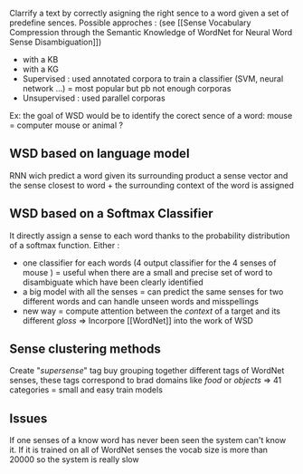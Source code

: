 Clarrify a text by correctly asigning the right sence to a word given a set of predefine sences. 
Possible approches : (see [[Sense Vocabulary Compression through the Semantic Knowledge of WordNet for Neural Word Sense Disambiguation]])

- with a KB 
- with a KG 
- Supervised : used annotated corpora to train a classifier (SVM, neural network ...) = most popular but pb not enough corporas 
- Unsupervised : used parallel corporas 

Ex: the goal of WSD would be to identify the corect sence of a word: 
mouse = computer mouse or animal ? 

## WSD based on language model 

RNN wich predict a word given its surrounding product a sense vector and the sense closest to word + the surrounding context of the word is assigned  

## WSD based on a Softmax Classifier

It directly assign a sense to each word thanks to the probability distribution of a softmax function.
Either : 
- one classifier for each words (4 output classifier for the 4 senses of mouse ) = useful when there are a small and precise set of word to disambiguate which have been clearly identified
- a big model with all the senses = can predict the same senses for two different words and can handle unseen words and misspellings  
- new way = compute attention between the _context_ of a target and its different _gloss_ => Incorpore [[WordNet]] into the work of WSD

## Sense clustering methods 

Create "*supersense*" tag buy grouping together different tags of WordNet senses, these tags correspond to brad domains like _food_ or _objects_ 
=> 41 categories = small and easy train models 

## Issues 

If one senses of a know word has never been seen the system can't know it. If it is trained on all of WordNet senses the vocab size is more than 20000 so the system is really slow 